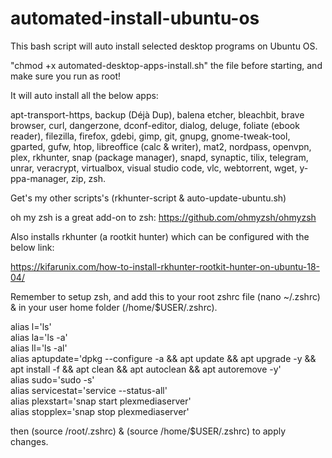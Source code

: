 # automated-install-ubuntu-os
This bash script will auto install selected desktop programs on Ubuntu OS.

"chmod +x automated-desktop-apps-install.sh" the file before starting, and make sure you run as root!

It will auto install all the below apps:

apt-transport-https, backup (Déjà Dup), balena etcher, bleachbit, brave browser, curl, dangerzone, dconf-editor, dialog, deluge, foliate (ebook reader), filezilla, firefox, gdebi, gimp, git, gnupg, gnome-tweak-tool, gparted, gufw, htop, libreoffice (calc & writer), mat2, nordpass, openvpn, plex, rkhunter, snap (package manager), snapd, synaptic, tilix, telegram, unrar, veracrypt, virtualbox, visual studio code, vlc, webtorrent, wget, y-ppa-manager, zip, zsh.

Get's my other scripts's (rkhunter-script & auto-update-ubuntu.sh)

oh my zsh is a great add-on to zsh: https://github.com/ohmyzsh/ohmyzsh

Also installs rkhunter (a rootkit hunter) which can be configured with the below link:

https://kifarunix.com/how-to-install-rkhunter-rootkit-hunter-on-ubuntu-18-04/

Remember to setup zsh, and add this to your root zshrc file (nano ~/.zshrc) & in your user home folder (/home/$USER/.zshrc).

alias l='ls'  
alias la='ls -a'  
alias ll='ls -al'   
alias aptupdate='dpkg --configure -a && apt update && apt upgrade -y && apt install -f && apt clean && apt autoclean && apt autoremove -y'      
alias sudo='sudo -s'  
alias servicestat='service --status-all'  
alias plexstart='snap start plexmediaserver'    
alias stopplex='snap stop plexmediaserver'    

then (source /root/.zshrc) & (source /home/$USER/.zshrc) to apply changes.
